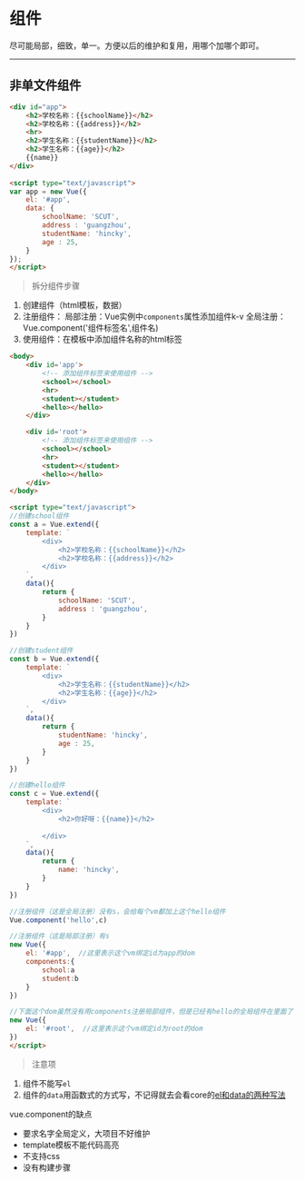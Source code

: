 # 组件

尽可能局部，细致，单一。方便以后的维护和复用，用哪个加哪个即可。

---

## 非单文件组件

```html
<div id="app">
    <h2>学校名称：{{schoolName}}</h2>
    <h2>学校名称：{{address}}</h2>
    <hr>
    <h2>学生名称：{{studentName}}</h2>
    <h2>学生名称：{{age}}</h2>
    {{name}}
</div>
	
<script type="text/javascript">
var app = new Vue({
    el: '#app',
    data: {
        schoolName: 'SCUT',
        address : 'guangzhou',
        studentName: 'hincky',
        age : 25,
    }
});
</script>
```

> 拆分组件步骤
1. 创建组件（html模板，数据）
2. 注册组件：
    局部注册：Vue实例中`components`属性添加组件k-v
    全局注册：Vue.component('组件标签名',组件名)
3. 使用组件：在模板中添加组件名称的html标签

```html
<body>
    <div id='app'>
        <!-- 添加组件标签来使用组件 -->
        <school></school>
        <hr>
        <student></student>
        <hello></hello>
    </div>

    <div id='root'>
        <!-- 添加组件标签来使用组件 -->
        <school></school>
        <hr>
        <student></student>
        <hello></hello>
    </div>
</body>

<script type="text/javascript">
//创建school组件
const a = Vue.extend({
    template: `
        <div>
            <h2>学校名称：{{schoolName}}</h2>
            <h2>学校名称：{{address}}</h2>
        </div>
    `,
    data(){
        return {
            schoolName: 'SCUT',
            address : 'guangzhou',
        }
    }
})

//创建student组件
const b = Vue.extend({
    template: `
        <div>
            <h2>学生名称：{{studentName}}</h2>
            <h2>学生名称：{{age}}</h2>
        </div>
    `,
    data(){
        return {
            studentName: 'hincky',
            age : 25,
        }
    }
})

//创建hello组件
const c = Vue.extend({
    template: `
        <div>
            <h2>你好呀：{{name}}</h2>
            
        </div>
    `,
    data(){
        return {
            name: 'hincky',
        }
    }
})

//注册组件（这是全局注册）没有s，会给每个vm都加上这个hello组件
Vue.component('hello',c)

//注册组件（这是局部注册）有s
new Vue({
    el: '#app',  //这里表示这个vm绑定id为app的dom
    components:{
        school:a
        student:b
    }
})

//下面这个dom虽然没有用components注册局部组件，但是已经有hello的全局组件在里面了
new Vue({
    el: '#root',  //这里表示这个vm绑定id为root的dom
})
</script>
```
> 注意项
1. 组件不能写`el`
2. 组件的`data`用函数式的方式写，不记得就去会看core的[el和data的两种写法]()


vue.component的缺点
- 要求名字全局定义，大项目不好维护
- template模板不能代码高亮
- 不支持css
- 没有构建步骤